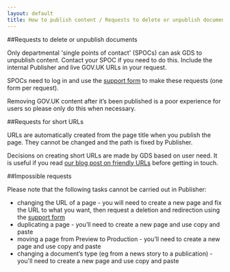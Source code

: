 ```yaml
---
layout: default
title: How to publish content / Requests to delete or unpublish documents and create or delete URLs
---
```


##Requests to delete or unpublish documents

Only departmental 'single points of contact' (SPOCs) can ask GDS to unpublish content. Contact your SPOC if you need to do this. Include the internal Publisher and live GOV.UK URLs in your request.

SPOCs need to log in and use the [support form](https://support.production.alphagov.co.uk) to make these requests (one form per request).

Removing GOV.UK content after it’s been published is a poor experience for users so please only do this when necessary. 


##Requests for short URLs

URLs are automatically created from the page title when you publish the page. They cannot be changed and the path is fixed by Publisher. 

Decisions on creating short URLs are made by GDS based on user need. It is useful if you read [our blog post on friendly URLs](http://inside-inside-gov.tumblr.com/post/47775179301/short-urls-for-organisations-profile-pages) before getting in touch.


##Impossible requests

Please note that the following tasks cannot be carried out in Publisher:

* changing the URL of a page - you will need to create a new page and fix the URL to what you want, then request a deletion and redirection using the [support form](https://support.production.alphagov.co.uk)
* duplicating a page - you’ll need to create a new page and use copy and paste
* moving a page from Preview to Production - you’ll need to create a new page and use copy and paste
* changing a document’s type (eg from a news story to a publication) - you'll need to create a new page and use copy and paste
